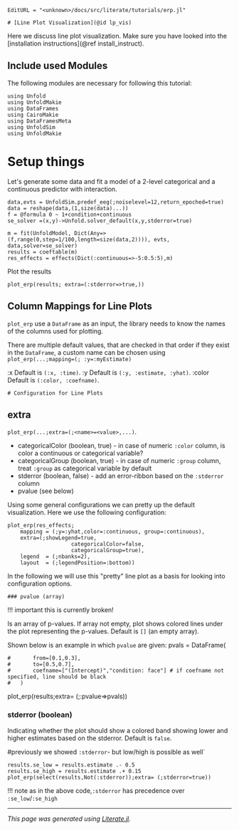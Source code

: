 ```@meta
EditURL = "<unknown>/docs/src/literate/tutorials/erp.jl"
```

````@example erp
# [Line Plot Visualization](@id lp_vis)
````

Here we discuss line plot visualization.
Make sure you have looked into the [installation instructions](@ref install_instruct).

## Include used Modules
The following modules are necessary for following this tutorial:

````@example erp
using Unfold
using UnfoldMakie
using DataFrames
using CairoMakie
using DataFramesMeta
using UnfoldSim
using UnfoldMakie
````

# Setup things
Let's generate some data and fit a model of a 2-level categorical and a continuous predictor with interaction.

````@example erp
data,evts = UnfoldSim.predef_eeg(;noiselevel=12,return_epoched=true)
data = reshape(data,(1,size(data)...))
f = @formula 0 ~ 1+condition+continuous
se_solver =(x,y)->Unfold.solver_default(x,y,stderror=true)

m = fit(UnfoldModel, Dict(Any=>(f,range(0,step=1/100,length=size(data,2)))), evts, data,solver=se_solver)
results = coeftable(m)
res_effects = effects(Dict(:continuous=>-5:0.5:5),m)
````

Plot the results

````@example erp
plot_erp(results; extra=(:stderror=>true,))
````

## Column Mappings for Line Plots
`plot_erp` use a `DataFrame` as an input, the library needs to know the names of the columns used for plotting.

There are multiple default values, that are checked in that order if they exist in the `DataFrame`, a custom name can be chosen using
`plot_erp(...;mapping=(; :y=:myEstimate)`

:x Default is `(:x, :time)`.
:y Default is `(:y, :estimate, :yhat)`.
:color Default is `(:color, :coefname)`.

````@example erp
# Configuration for Line Plots
````

## extra
`plot_erp(...;extra=(;<name>=<value>,...)`.
- categoricalColor (boolean, true) - in case of numeric `:color` column, is color a continuous or categorical variable?
- categoricalGroup (boolean, true) - in case of numeric `:group` column, treat `:group` as categorical variable by default
- stderror (boolean, false) - add an error-ribbon based on the `:stderror` column
- pvalue (see below)

Using some general configurations we can pretty up the default visualization. Here we use the following configuration:

````@example erp
plot_erp(res_effects;
    mapping = (;y=:yhat,color=:continuous, group=:continuous),
    extra=(;showLegend=true,
                    categoricalColor=false,
                    categoricalGroup=true),
    legend  = (;nbanks=2),
    layout  = (;legendPosition=:bottom))
````

In the following we will use this "pretty" line plot as a basis for looking into configuration options.

````@example erp
### pvalue (array)
````

!!! important
      this is currently broken!

Is an array of p-values. If array not empty, plot shows colored lines under the plot representing the p-values.
Default is `[]` (an empty array).

Shown below is an example in which `pvalue` are given:
pvals = DataFrame(

````@example erp
#		from=[0.1,0.3],
#		to=[0.5,0.7],
#		coefname=["(Intercept)","condition: face"] # if coefname not specified, line should be black
#	)
````

plot_erp(results;extra= (;:pvalue=>pvals))

### stderror (boolean)
Indicating whether the plot should show a colored band showing lower and higher estimates based on the stderror.
Default is `false`.

#previously we showed `:stderror`- but low/high is possible as well`

````@example erp
results.se_low = results.estimate .- 0.5
results.se_high = results.estimate .+ 0.15
plot_erp(select(results,Not(:stderror));extra= (;stderror=true))
````

!!! note
       as in the above code,`:stderror` has precedence over `:se_low`/`:se_high`

---

*This page was generated using [Literate.jl](https://github.com/fredrikekre/Literate.jl).*

